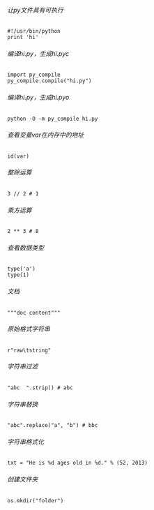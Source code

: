 ###### 让py文件具有可执行
	#!/usr/bin/python
	print 'hi'

###### 编译hi.py，生成hi.pyc
	import py_compile
	py_compile.compile("hi.py")

###### 编译hi.py，生成hi.pyo
	python -O -m py_compile hi.py

###### 查看变量var在内存中的地址
	id(var)

###### 整除运算
	3 // 2 # 1

###### 乘方运算
	2 ** 3 # 8

###### 查看数据类型
	type('a')
	type(1)

###### 文档
	"""doc content"""
	
###### 原始格式字符串
	r"raw\tstring"

###### 字符串过滤
	"abc  ".strip() # abc

###### 字符串替换
	"abc".replace("a", "b") # bbc
	
###### 字符串格式化
	txt = "He is %d ages old in %d." % (52, 2013)

###### 创建文件夹
	os.mkdir("folder")
